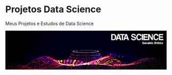 # Projetos Data Science
Meus Projetos e Estudos de Data Science
<p align="center">
  <img src="banner.png" >
</p>

